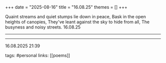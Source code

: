 +++
date = "2025-08-16"
title = "16.08.25"
themes = []
+++

Quaint streams and quiet stumps lie down in peace,
Bask in the open heights of canopies,
They've leant against the sky to hide from all,
The busyness and noisy streets.
16.08.25

---



---

16.08.2025 21:39

tags: #personal
links: [[poems]]
